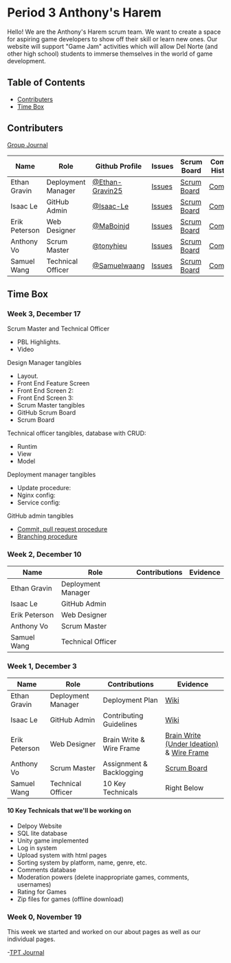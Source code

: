 # Period 3 Anthony's Harem

Hello! We are the Anthony's Harem scrum team. We want to create a space for aspiring game developers to show off their skill or learn new ones. Our website will support "Game Jam" activities which will allow Del Norte (and other high school) students to immerse themselves in the world of game development.

## Table of Contents
- [Contributers](https://github.com/tonyhieu/csp-anthonys-harem/blob/main/README.md#contributers)
- [Time Box](https://github.com/tonyhieu/csp-anthonys-harem/blob/main/README.md#time-box)

## Contributers

[Group Journal](https://docs.google.com/document/d/1PMD1HX4t9gc3DcYFA1zYERcP6glqdxH7-3V5ujAxo7s/edit?usp=sharing)

| Name | Role | Github Profile | Issues | Scrum Board | Commit History |
| - | - | - | - | - | - |
| Ethan Gravin | Deployment Manager | [@Ethan-Gravin25](https://github.com/Ethan-Gravin25) | [Issues](https://github.com/tonyhieu/csp-anthonys-harem/issues?q=assignee%3AEthan-Gravin25) | [Scrum Board](https://github.com/tonyhieu/csp-anthonys-harem/projects/1?card_filter_query=assignee%3AEthan-Gravin25) | [Commits](https://github.com/tonyhieu/csp-anthonys-harem/commits?author=Ethan-Gravin25) |
| Isaac Le | GitHub Admin | [@Isaac-Le](https://github.com/Isaac-Le) | [Issues](https://github.com/tonyhieu/csp-anthonys-harem/issues?q=assignee%3AIsaac-Le) | [Scrum Board](https://github.com/tonyhieu/csp-anthonys-harem/projects/1?card_filter_query=assignee%3AIsaac-Le) | [Commits](https://github.com/tonyhieu/csp-anthonys-harem/commits?author=Isaac-Le) 
| Erik Peterson | Web Designer | [@MaBoinjd](https://github.com/MaBoinjd) | [Issues](https://github.com/tonyhieu/csp-anthonys-harem/issues?q=assignee%3AMaBoinjd) | [Scrum Board](https://github.com/tonyhieu/csp-anthonys-harem/projects/1?card_filter_query=assignee%3AMaBoinjd) | [Commits](https://github.com/tonyhieu/csp-anthonys-harem/commits?author=MaBoinjd) |
| Anthony Vo | Scrum Master | [@tonyhieu](https://github.com/tonyhieu) | [Issues](https://github.com/tonyhieu/csp-anthonys-harem/issues?q=assignee%3Atonyhieu) | [Scrum Board](https://github.com/tonyhieu/csp-anthonys-harem/projects/1?card_filter_query=assignee%3Atonyhieu) | [Commits](https://github.com/tonyhieu/csp-anthonys-harem/commits?author=tonyhieu) |
| Samuel Wang | Technical Officer | [@Samuelwaang](https://github.com/Samuelwaang) | [Issues](https://github.com/tonyhieu/csp-anthonys-harem/issues?q=assignee%3ASamuelwaang) | [Scrum Board](https://github.com/tonyhieu/csp-anthonys-harem/projects/1?card_filter_query=assignee%3ASamuelwaang) | [Commits](https://github.com/tonyhieu/csp-anthonys-harem/commits?author=Samuelwaang) |

## Time Box

### Week 3, December 17

Scrum Master and Technical Officer
- PBL Highlights.  <readme time box link>
- Video <link to one minute video>
 
Design Manager tangibles
- Layout. <source link>
- Front End Feature Screen <source link> <runtime link>
- Front End Screen 2: <runtime link>
- Front End Screen 3: <runtime link>
- Scrum Master tangibles
- GitHub Scrum Board <tickets in review link> <in progress link>
- Scrum Board <post winter break backlog link>
  
Technical officer tangibles, database with CRUD:
- Runtim <link to CRUD page runtime>
- View <link to code supporting crud routes and logic>
- Model <link to class and crud>
  
Deployment manager tangibles
- Update procedure: <link to deployment guid that contains procedure for someone to make an update to deployment>
- Nginx config: <link to deployment guide containing paste of configuration file>
- Service config: <link to deployment guide containing paste of service file>
  
GitHub admin tangibles
- [Commit, pull request procedure](https://github.com/tonyhieu/csp-anthonys-harem/wiki/Contributing-Guidlines)
- [Branching procedure](https://github.com/tonyhieu/csp-anthonys-harem/wiki/Contributing-Guidlines)

### Week 2, December 10
| Name | Role | Contributions | Evidence |
| - | - | - | - |
| Ethan Gravin | Deployment Manager| | []() |
| Isaac Le | GitHub Admin |   | [](https://github.com/tonyhieu/csp-anthonys-harem/wiki/Contributing-Guidlines) |
| Erik Peterson | Web Designer | | []() |
| Anthony Vo | Scrum Master |  | [ ]() |
| Samuel Wang | Technical Officer|  |   |

### Week 1, December 3

| Name | Role | Contributions | Evidence |
| - | - | - | - |
| Ethan Gravin | Deployment Manager| Deployment Plan| [Wiki](https://github.com/tonyhieu/csp-anthonys-harem/wiki/Deployment-Plan) |
| Isaac Le | GitHub Admin| Contributing Guidelines | [Wiki](https://github.com/tonyhieu/csp-anthonys-harem/wiki/Contributing-Guidlines) |
| Erik Peterson | Web Designer| Brain Write & Wire Frame | [Brain Write (Under Ideation)](https://github.com/tonyhieu/csp-anthonys-harem/projects/1) & [Wire Frame](https://user-images.githubusercontent.com/89223490/144485571-7f177a73-cf7b-4a97-9e53-8a2d33f2f8c6.png) |
| Anthony Vo | Scrum Master| Assignment & Backlogging | [Scrum Board](https://github.com/tonyhieu/csp-anthonys-harem/projects/1) |
| Samuel Wang | Technical Officer| 10 Key Technicals| Right Below |

#### 10 Key Technicals that we'll be working on
- Delpoy Website
- SQL lite database
- Unity game implemented
- Log in system
- Upload system with html pages
- Sorting system by platform, name, genre, etc.
- Comments database
- Moderation powers (delete inappropriate games, comments, usernames)
- Rating for Games
- Zip files for games (offline download)

### Week 0, November 19

This week we started and worked on our about pages as well as our individual pages.

-[TPT Journal](https://docs.google.com/document/d/1PMD1HX4t9gc3DcYFA1zYERcP6glqdxH7-3V5ujAxo7s/edit?usp=sharing)

